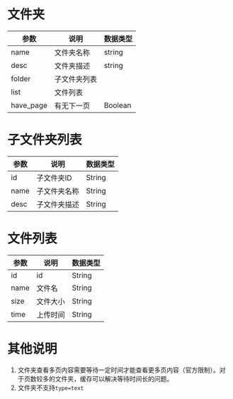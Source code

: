 # 文件夹
| 参数 | 说明 | 数据类型 |
| -- | -- | -- |
| name | 文件夹名称 | string |
| desc | 文件夹描述 | string |
| folder | 子文件夹列表 |  |
| list | 文件列表 | |
| have_page | 有无下一页 | Boolean |

# 子文件夹列表
| 参数 | 说明 | 数据类型 |
| -- | -- | -- |
| id | 子文件夹ID | String |
| name | 子文件夹名称 | String |
| desc | 子文件夹描述 | String |

# 文件列表
| 参数 | 说明 | 数据类型 |
| -- | -- | -- |
| id | id | String |
| name | 文件名 | String |
| size | 文件大小 | String |
| time | 上传时间 | String |

# 其他说明
1. 文件夹查看多页内容需要等待一定时间才能查看更多页内容（官方限制）。对于页数较多的文件夹，缓存可以解决等待时间长的问题。
2. 文件夹不支持`type=text`
